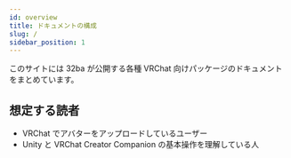 ```yaml
---
id: overview
title: ドキュメントの構成
slug: /
sidebar_position: 1
---
```


このサイトには 32ba が公開する各種 VRChat 向けパッケージのドキュメントをまとめています。

## 想定する読者

- VRChat でアバターをアップロードしているユーザー
- Unity と VRChat Creator Companion の基本操作を理解している人
